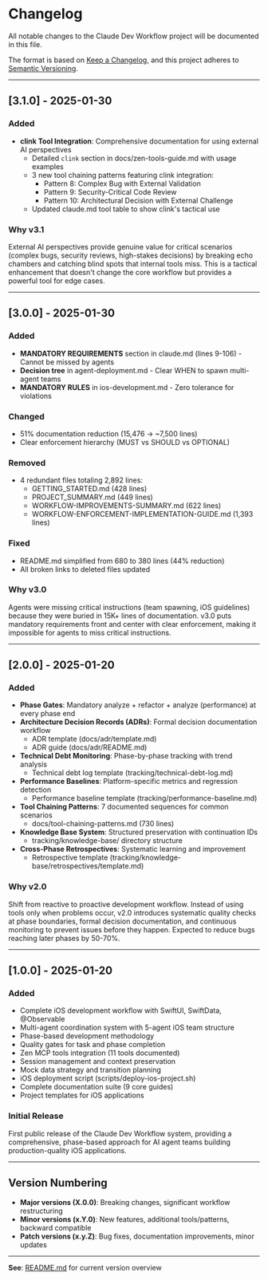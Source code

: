 # Changelog

All notable changes to the Claude Dev Workflow project will be documented in this file.

The format is based on [Keep a Changelog](https://keepachangelog.com/en/1.0.0/),
and this project adheres to [Semantic Versioning](https://semver.org/spec/v2.0.0.html).

---

## [3.1.0] - 2025-01-30

### Added
- **clink Tool Integration**: Comprehensive documentation for using external AI perspectives
  - Detailed `clink` section in docs/zen-tools-guide.md with usage examples
  - 3 new tool chaining patterns featuring clink integration:
    - Pattern 8: Complex Bug with External Validation
    - Pattern 9: Security-Critical Code Review
    - Pattern 10: Architectural Decision with External Challenge
  - Updated claude.md tool table to show clink's tactical use

### Why v3.1
External AI perspectives provide genuine value for critical scenarios (complex bugs, security reviews, high-stakes decisions) by breaking echo chambers and catching blind spots that internal tools miss. This is a tactical enhancement that doesn't change the core workflow but provides a powerful tool for edge cases.

---

## [3.0.0] - 2025-01-30

### Added
- **MANDATORY REQUIREMENTS** section in claude.md (lines 9-106) - Cannot be missed by agents
- **Decision tree** in agent-deployment.md - Clear WHEN to spawn multi-agent teams
- **MANDATORY RULES** in ios-development.md - Zero tolerance for violations

### Changed
- 51% documentation reduction (15,476 → ~7,500 lines)
- Clear enforcement hierarchy (MUST vs SHOULD vs OPTIONAL)

### Removed
- 4 redundant files totaling 2,892 lines:
  - GETTING_STARTED.md (428 lines)
  - PROJECT_SUMMARY.md (449 lines)
  - WORKFLOW-IMPROVEMENTS-SUMMARY.md (622 lines)
  - WORKFLOW-ENFORCEMENT-IMPLEMENTATION-GUIDE.md (1,393 lines)

### Fixed
- README.md simplified from 680 to 380 lines (44% reduction)
- All broken links to deleted files updated

### Why v3.0
Agents were missing critical instructions (team spawning, iOS guidelines) because they were buried in 15K+ lines of documentation. v3.0 puts mandatory requirements front and center with clear enforcement, making it impossible for agents to miss critical instructions.

---

## [2.0.0] - 2025-01-20

### Added
- **Phase Gates**: Mandatory analyze + refactor + analyze (performance) at every phase end
- **Architecture Decision Records (ADRs)**: Formal decision documentation workflow
  - ADR template (docs/adr/template.md)
  - ADR guide (docs/adr/README.md)
- **Technical Debt Monitoring**: Phase-by-phase tracking with trend analysis
  - Technical debt log template (tracking/technical-debt-log.md)
- **Performance Baselines**: Platform-specific metrics and regression detection
  - Performance baseline template (tracking/performance-baseline.md)
- **Tool Chaining Patterns**: 7 documented sequences for common scenarios
  - docs/tool-chaining-patterns.md (730 lines)
- **Knowledge Base System**: Structured preservation with continuation IDs
  - tracking/knowledge-base/ directory structure
- **Cross-Phase Retrospectives**: Systematic learning and improvement
  - Retrospective template (tracking/knowledge-base/retrospectives/template.md)

### Why v2.0
Shift from reactive to proactive development workflow. Instead of using tools only when problems occur, v2.0 introduces systematic quality checks at phase boundaries, formal decision documentation, and continuous monitoring to prevent issues before they happen. Expected to reduce bugs reaching later phases by 50-70%.

---

## [1.0.0] - 2025-01-20

### Added
- Complete iOS development workflow with SwiftUI, SwiftData, @Observable
- Multi-agent coordination system with 5-agent iOS team structure
- Phase-based development methodology
- Quality gates for task and phase completion
- Zen MCP tools integration (11 tools documented)
- Session management and context preservation
- Mock data strategy and transition planning
- iOS deployment script (scripts/deploy-ios-project.sh)
- Complete documentation suite (9 core guides)
- Project templates for iOS applications

### Initial Release
First public release of the Claude Dev Workflow system, providing a comprehensive, phase-based approach for AI agent teams building production-quality iOS applications.

---

## Version Numbering

- **Major versions (X.0.0)**: Breaking changes, significant workflow restructuring
- **Minor versions (x.Y.0)**: New features, additional tools/patterns, backward compatible
- **Patch versions (x.y.Z)**: Bug fixes, documentation improvements, minor updates

---

**See**: [README.md](./README.md) for current version overview
